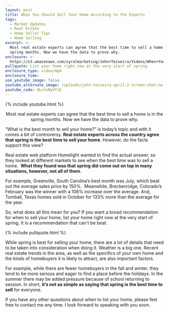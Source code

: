 ```yaml
---
layout: post
title: When You Should Sell Your Home According to the Experts
tags:
  - Market Updates
  - Real Estate
  - Home Seller Tips
  - Home Selling
excerpt: >-
  Most real estate experts can agree that the best time to sell a home is in the
  spring months. Now we have the data to prove why.
enclosure: >-
  https://s3.amazonaws.com/vyralmarketing/John+Teixeira/Videos/When+You+Should+Sell+Your+Home+According+to+the+Experts.mp4
pullquote: List your home right now at the very start of spring.
enclosure_type: video/mp4
enclosure_time:
use_youtube_image: false
youtube_alternate_image: /uploads/john-teixeira-april-2-screen-shot-no-play.jpg
youtube_code: dLutuNyVfiE
---
```


{% include youtube.html %}

<center>Most real estate experts can agree that the best time to sell a home is in the spring months. Now we have the data to prove why.</center>

“What is the best month to sell your home?” is today’s topic and with it comes a bit of controversy. **Real estate experts across the country agree that spring is the best time to sell your home**. However, do the facts support this view?

Real estate web platform Homelight wanted to find the actual answer, so they looked at different markets to see when the best time was to sell a home. &nbsp;**What they found was that spring did come out on top in many situations, however, not all of them**.

For example, Greenville, South Carolina’s best month was July, which beat out the average sales price by 150%. &nbsp;Meanwhile, Breckenridge, Colorado’s February was the winner with a 106% increase over the average. And, Tomball, Texas homes sold in October for 133% more than the average for the year.

So, what does all this mean for you? If you want a broad recommendation for when to sell your home, list your home right now at the very start of spring. It is a recommendation that can't be beat.

{% include pullquote.html %}

While spring is best for selling your home, there are a lot of details that need to be taken into consideration when doing it. Weather is a big one. Recent real estate trends in the area, as well as the specifics of your own home and the kinds of homebuyers it is likely to attract, are also important factors.

For example, while there are fewer homebuyers in the fall and winter, they tend to be more serious and eager to find a place before the holidays. In the summer there may be added pressure because of school returning to session. In short, **it’s not as simple as saying that spring is the best time to sell** for everyone.

If you have any other questions about when to list your home, please feel free to contact me any time. I look forward to speaking with you soon.